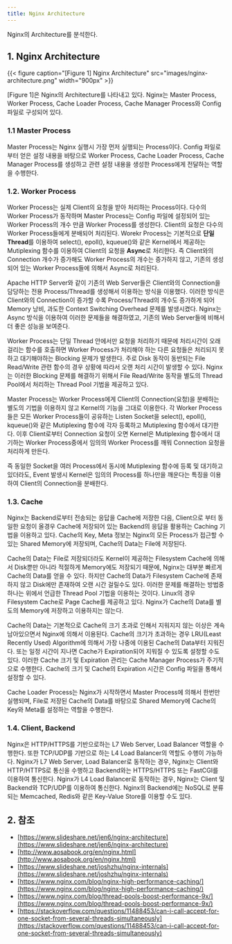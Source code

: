 ```yaml
---
title: Nginx Architecture
---
```


Nginx의 Architecture를 분석한다.

## 1. Nginx Architecture

{{< figure caption="[Figure 1] Nginx Architecture" src="images/nginx-architecture.png" width="900px" >}}

[Figure 1]은 Nginx의 Architecture를 나타내고 있다. Nginx는 Master Process, Worker Process, Cache Loader Process, Cache Manager Process와 Config 파일로 구성되어 있다.

### 1.1 Master Process

Master Process는 Nginx 실행시 가장 먼저 실행되는 Process이다. Config 파일로 부터 얻은 설정 내용을 바탕으로 Worker Process, Cache Loader Process, Cache Manager Process를 생성하고 관련 설정 내용을 생성한 Process에게 전달하는 역할을 수행한다.

### 1.2. Worker Process

Worker Process는 실제 Client의 요청을 받아 처리하는 Process이다. 다수의 Worker Process가 동작하며 Master Process는 Config 파일에 설정되어 있는 Worker Process의 개수 만큼 Worker Process를 생성한다. Client의 요청은 다수의 Worker Process들에게 분배되어 처리된다. Worekr Process는 기본적으로 **단일 Thread**를 이용하여 select(), epoll(), kqueue()와 같은 Kernel에서 제공하는 Mutiplexing 함수를 이용하여 Client의 요청을 **Async**로 처리한다. 즉 Client와의 Connection 개수가 증가해도 Worker Process의 개수는 증가하지 않고, 기존의 생성되어 있는 Worker Process들에 의해서 Async로 처리된다.

Apache HTTP Server와 같이 기존의 Web Server들은 Client와의 Connection을 담당하는 전용 Process/Thread를 생성해서 이용하는 방식을 이용했다. 이러한 방식은 Client와의 Connection이 증가할 수록 Process/Thread의 개수도 증가하게 되어 Memory 낭비, 과도한 Context Switching Overhead 문제를 발생시켰다. Nginx는 Async 방식을 이용하여 이러한 문제들을 해결하였고, 기존의 Web Server들에 비해서 더 좋은 성능을 보여준다.

Worker Process는 단일 Thread 안에서만 요청을 처리하기 때문에 처리시간이 오래 걸리는 함수를 호출하면 Worker Process가 처리해야 하는 다른 요청들은 처리되지 못하고 대기해야하는 Blocking 문제가 발생한다. 주로 Disk 동작이 동반되는 File Read/Write 관련 함수의 경우 상황에 따라서 오랜 처리 시간이 발생할 수 있다. Nginx는 이러한 Blocking 문제를 해결하기 위해서 File Read/Write 동작을 별도의 Thread Pool에서 처리하는 Thread Pool 기법을 제공하고 있다.

Master Process는 Worker Process에게 Client의 Connection(요청)을 분배하는 별도의 기법을 이용하지 않고 Kernel의 기능을 그대로 이용한다. 각 Worker Process들은 모든 Worker Process들이 공유하는 Listen Socket을 select(), epoll(), kqueue()와 같은 Mutiplexing 함수에 각자 등록하고 Mutiplexing 함수에서 대기한다. 이후 Client로부터 Connection 요청이 오면 Kernel은 Mutiplexing 함수에서 대기하는 Worker Process중에서 임의의 Worker Process를 깨워 Connection 요청을 처리하게 만든다. 

즉 동일한 Socket을 여러 Process에서 동시에 Mutiplexing 함수에 등록 및 대기하고 있더라도, Event 발생시 Kernel은 임의의 Process를 하나만을 깨운다는 특징을 이용하여 Client의 Connection을 분배한다.

### 1.3. Cache

Nginx는 Backend로부터 전송되는 응답을 Cache에 저장한 다음, Client으로 부터 동일한 요청이 올경우 Cache에 저장되어 있는 Backend의 응답을 활용하는 Caching 기법을 이용하고 있다. Cache의 Key, Meta 정보는 Nginx의 모든 Process가 접근할 수 있는 Shared Memory에 저장되며, Cache의 Data는 File에 저장된다. 

Cache의 Data는 File로 저장되더라도 Kernel이 제공하는 Filesystem Cache에 의해서 Disk뿐만 아니라 적절하게 Memory에도 저장되기 때문에, Nginx는 대부분 빠르게 Cache의 Data를 얻을 수 있다. 하지만 Cache의 Data가 Filesystem Cache에 존재하지 않고 Disk에만 존재하여 오랜 시간 걸릴수도 있다. 이러한 문제를 해결하는 방법중 하나는 위에서 언급한 Thread Pool 기법을 이용하는 것이다. Linux의 경우 Filesystem Cache로 Page Cache를 제공하고 있다. Nginx가 Cache의 Data를 별도의 Memory에 저장하고 이용하지는 않는다.

Cache의 Data는 기본적으로 Cache의 크기 초과로 인해서 지워지지 않는 이상은 계속 남아있으면서 Nginx에 의해서 이용된다. Cache의 크기가 초과하는 경우 LRU(Least Recently Used) Algorithm에 의해서 가장 나중에 이용된 Cache의 Data부터 지워진다. 또는 일정 시간이 지나면 Cache가 Expiration되어 지워질 수 있도록 설정할 수도 있다. 이러한 Cache 크기 및 Expiration 관리는 Cache Manager Process가 주기적으로 수행한다. Cache의 크기 및 Cache의 Expiration 시간은 Config 파일을 통해서 설정할 수 있다.

Cache Loader Process는 Nginx가 시작하면서 Master Process에 의해서 한번만 실행되며, File로 저장된 Cache의 Data를 바탕으로 Shared Memory에 Cache의 Key와 Meta를 설정하는 역할을 수행한다.

### 1.4. Client, Backend

Nginx은 HTTP/HTTPS를 기반으로하는 L7 Web Server, Load Balancer 역할을 수행한다. 또한 TCP/UDP를 기반으로 하는 L4 Load Balancer의 역할도 수행이 가능하다. Nginx가 L7 Web Server, Load Balancer로 동작하는 경우, Nginx는 Client와 HTTP/HTTPS로 통신을 수행하고 Backend와는 HTTPS/HTTPS 또는 FastCGI를 이용하여 통신한다. Nginx가 L4 Load Balancer로 동작하는 경우, Nginx는 Client 및 Backend와 TCP/UDP를 이용하여 통신한다. Nginx의 Backend에는 NoSQL로 분류되는 Memcached, Redis와 같은 Key-Value Store를 이용할 수도 있다.

## 2. 참조

* [https://www.slideshare.net/jen6/nginx-architecture](https://www.slideshare.net/jen6/nginx-architecture)
* [http://www.aosabook.org/en/nginx.html](http://www.aosabook.org/en/nginx.html)
* [https://www.slideshare.net/joshzhu/nginx-internals](https://www.slideshare.net/joshzhu/nginx-internals)
* [https://www.nginx.com/blog/nginx-high-performance-caching/](https://www.nginx.com/blog/nginx-high-performance-caching/)
* [https://www.nginx.com/blog/thread-pools-boost-performance-9x/](https://www.nginx.com/blog/thread-pools-boost-performance-9x/)
* [https://stackoverflow.com/questions/11488453/can-i-call-accept-for-one-socket-from-several-threads-simultaneously](https://stackoverflow.com/questions/11488453/can-i-call-accept-for-one-socket-from-several-threads-simultaneously)